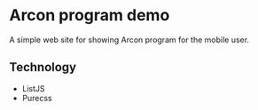 Arcon program demo
==================

A simple web site for showing Arcon program for the mobile user.

## Technology
* ListJS
* Purecss